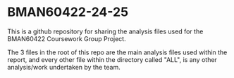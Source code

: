 # BMAN60422-24-25
This is a github repository for sharing the analysis files used for the BMAN60422 Coursework Group Project.

The 3 files in the root of this repo are the main analysis files used within the report, and every other file within the directory called "ALL", is any other analysis/work undertaken by the team.
